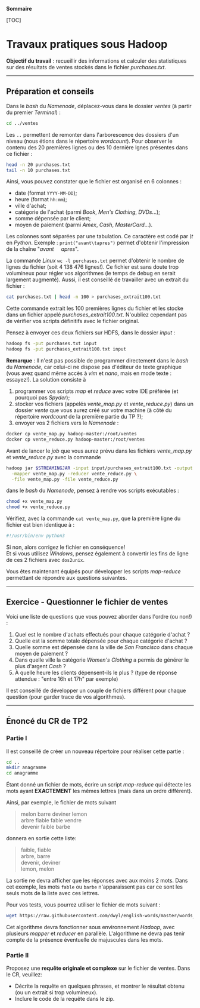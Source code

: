 **Sommaire**

[TOC]


# Travaux pratiques sous **Hadoop**

**Objectif du travail** : recueillir des informations et calculer des statistiques sur des résultats de ventes stockés dans le fichier _purchases.txt_. 


---
## Préparation et conseils

Dans le _bash_ du _Namenode_, déplacez-vous dans le dossier _ventes_ (à partir du premier _Terminal_) :
```bash
cd ../ventes
```
Les `..` permettent de remonter dans l'arborescence des dossiers d'un niveau (nous étions dans le répertoire _wordcount_). Pour observer le contenu des 20 premières lignes ou des 10 dernière lgnes présentes dans ce fichier :
```bash
head -n 20 purchases.txt
tail -n 10 purchases.txt
```

Ainsi, vous pouvez constater que le fichier est organisé en 6 colonnes :

 - date (format `YYYY-MM-DD`);    
 - heure (format `hh:mm`);    
 - ville d'achat;    
 - catégorie de l'achat (parmi _Book_, _Men's Clothing_, _DVDs_...);    
 - somme dépensée par le client;    
 - moyen de paiement (parmi _Amex_, _Cash_, _MasterCard_...).

Les colonnes sont séparées par une tabulation. Ce caractère  est codé par _\t_ en _Python_. Exemple : `print("avant\tapres")` permet d'obtenir l'impression de la chaîne "_avant&nbsp;&nbsp;&nbsp;&nbsp;&nbsp;apres_".

La commande _Linux_ `wc -l purchases.txt` permet d'obtenir le nombre de lignes du fichier (soit 4 138 476 lignes!). Ce fichier est sans doute trop volumineux pour régler vos algorithmes (le temps de debug en serait largement augmenté). Aussi, il est conseillé de travailler avec un extrait du fichier :
```bash
cat purchases.txt | head -n 100 > purchases_extrait100.txt
```
Cette commande extrait les 100 premières lignes du fichier et les stocke dans un fichier appelé _purchases_extrait100.txt_. N'oubliez cependant pas de vérifier vos scripts définitifs avec le fichier original.

Pensez à envoyer ces deux fichiers sur HDFS, dans le dossier _input_ :
```bash
hadoop fs -put purchases.txt input
hadoop fs -put purchases_extrait100.txt input
```

**Remarque** : Il n'est pas possible de programmer directement dans le _bash_ du _Namenode_, car celui-ci ne dispose pas d'éditeur de texte graphique (vous avez quand même accès à _vim_ et _nano_, mais en mode texte : essayez!). La solution consiste à 

 1. programmer vos scripts _map_ et _reduce_ avec votre IDE préférée (et pourquoi pas _Spyder_);    
 1. stocker vos fichiers (appelés _vente\_map.py_ et _vente\_reduce.py_) dans un dossier _vente_ que vous aurez créé sur votre machine (à côté du répertoire _wordcount_ de la première partie du TP ?);    
 1. envoyer vos 2 fichiers vers le _Namenode_ :
```bash
docker cp vente_map.py hadoop-master:/root/ventes
docker cp vente_reduce.py hadoop-master:/root/ventes
```
 
Avant de lancer le _job_ que vous aurez prévu dans les fichiers _vente_map.py_ et _vente_reduce.py_ avec la commande 
```bash
hadoop jar $STREAMINGJAR -input input/purchases_extrait100.txt -output sortie \
  -mapper vente_map.py -reducer vente_reduce.py \
  -file vente_map.py -file vente_reduce.py
``` 
dans le _bash_ du _Namenode_, pensez à rendre vos scripts exécutables :
```bash
chmod +x vente_map.py
chmod +x vente_reduce.py
```   
Vérifiez, avec la commande `cat vente_map.py`, que la première ligne du fichier est bien identique à :
```bash
#!/usr/bin/env python3
```   
Si non, alors corrigez le fichier en conséquence!    
Et si vous utilisez _Windows_, pensez également à convertir les fins de ligne de ces 2 fichiers avec `dos2unix`.

Vous êtes maintenant équipés pour développer les scripts _map-reduce_ permettant de répondre aux questions suivantes.

---
## Exercice - Questionner le fichier de ventes

Voici une liste de questions que vous pouvez aborder dans l'ordre (ou non!) :

 1. Quel est le nombre d'achats effectués pour chaque catégorie d'achat ?    
 1. Quelle est la somme totale dépensée pour chaque catégorie d'achat ?   
 1. Quelle somme est dépensée  dans la ville de _San Francisco_ dans chaque moyen de paiement ?
 1. Dans quelle ville la catégorie _Women's Clothing_ a permis de générer le plus d'argent _Cash_ ?
 1. À quelle heure les clients dépensent-ils le plus ? (type de réponse attendue : "entre 16h et 17h" par exemple)


Il est conseillé de développer un couple de fichiers différent pour chaque question (pour garder trace de vos algorithmes).


---
## Énoncé du CR de TP2

### Partie I

Il est conseillé de créer un nouveau répertoire pour réaliser cette partie :
```bash
cd ..
mkdir anagramme
cd anagramme
```

Étant donné un fichier de mots, écrire un script _map-reduce_ qui détecte les mots ayant **EXACTEMENT** les mêmes lettres (mais dans un ordre différent). 

Ainsi, par exemple, le fichier de mots suivant

> melon barre deviner lemon    
> arbre fiable fable vendre    
> devenir faible barbe

donnera en sortie cette liste:
   
> faible, fiable       
> arbre, barre    
> devenir, deviner    
> lemon, melon

La sortie ne devra afficher que les réponses avec aux moins 2 mots. Dans cet exemple, les mots `fable` ou `barbe` n'apparaissent pas car ce sont les seuls mots de la liste avec ces lettres.

Pour vos tests, vous pourrez utiliser le fichier de mots suivant : 
```bash
wget https://raw.githubusercontent.com/dwyl/english-words/master/words_alpha.txt
```

Cet algorithme devra fonctionner sous environnement _Hadoop_, avec plusieurs _mapper_ et _reducer_ en parallèle. L'algorithme ne devra pas tenir compte de la présence éventuelle de majuscules dans les mots.

### Partie II

Proposez une **requête originale et complexe** sur le fichier de ventes. Dans le CR, veuillez:

 - Décrite la requête en quelques phrases, et montrer le résultat obtenu (ou un extrait si trop volumineux).
 - Inclure le code de la requête dans le zip.
